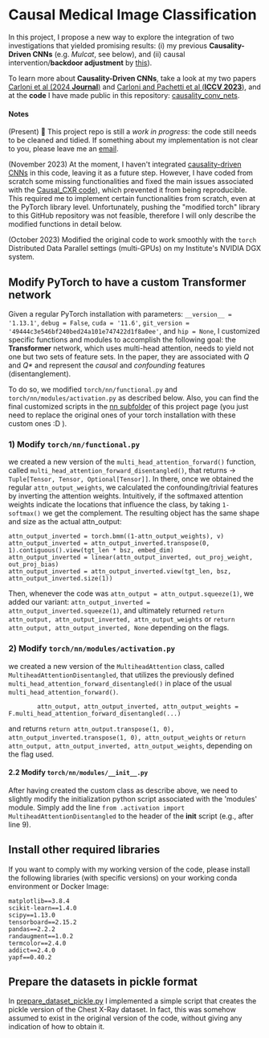 # Causal Medical Image Classification

In this project, I propose a new way to explore the integration of two investigations that yielded promising results: (i) my previous **Causality-Driven CNNs** (e.g. _Mulcat_, see below), and (ii) causal intervention/**backdoor adjustment** by [this](https://github.com/zc2024/Causal_CXR)).

To learn more about **Causality-Driven CNNs**, take a look at my two papers [Carloni et al (2024 **Journal**)](https://doi.org/10.1016/j.eswa.2024.123433) and [Carloni and Pachetti et al (**ICCV 2023**)](https://openaccess.thecvf.com/content/ICCV2023W/CVAMD/html/Carloni_Causality-Driven_One-Shot_Learning_for_Prostate_Cancer_Grading_from_MRI_ICCVW_2023_paper.html), and at the **code** I have made public in this repository: [causality_conv_nets](https://github.com/gianlucarloni/causality_conv_nets).

#### Notes
(Present) :construction: This project repo is still a _work in progress_: the code still needs to be cleaned and tidied. If something about my implementation is not clear to you, please leave me an [email](mailto:gianluca.carloni@isti.cnr.it).

(November 2023) At the moment, I haven't integrated [causality-driven CNNs](https://github.com/gianlucarloni/causality_conv_nets) in this code, leaving it as a future step. However, I have coded from scratch some missing functionalities and fixed the main issues associated with the [Causal_CXR code](https://github.com/zc2024/Causal_CXR)), which prevented it from being reproducible. This required me to implement certain functionalities from scratch, even at the PyTorch library level. Unfortunately, pushing the "modified torch" library to this GitHub repository was not feasible, therefore I will only describe the modified functions in detail below.

(October 2023) Modified the original code to work smoothly with the `torch` Distributed Data Parallel settings (multi-GPUs) on my Institute's NVIDIA DGX system.

## Modify PyTorch to have a custom Transformer network

Given a regular PyTorch installation with parameters:
`__version__ = '1.13.1'`, `debug = False`, `cuda = '11.6'`, `git_version = '49444c3e546bf240bed24a101e747422d1f8a0ee'`, and `hip = None`,
I customized specific functions and modules  to accomplish the following goal: the **Transformer** network, which uses multi-head attention, needs to yield not one but two sets of feature sets. In the paper, they are associated with _Q_ and _Q*_ and represent the _causal_ and _confounding_ features (disentanglement).

To do so, we modified `torch/nn/functional.py` and `torch/nn/modules/activation.py` as described below. Also, you can find the final customized scripts in the [nn subfolder](https://github.com/gianlucarloni/causal_medimg/tree/main/nn) of this project page (you just need to replace the original ones of your torch installation with these custom ones :D ).

### 1) Modify `torch/nn/functional.py`

we created a new version of the `multi_head_attention_forward()` function, called `multi_head_attention_forward_disentangled()`, that returns -> `Tuple[Tensor, Tensor, Optional[Tensor]]`. In there, once we obtained the regular `attn_output_weights`, we calculated the confounding/trivial features by inverting the attention weights. Intuitively, if the softmaxed attention weights indicate the locations that influence the class, by taking `1-softmax()` we get the complement. The resulting object has the same shape and size as the actual attn_output:

```
attn_output_inverted = torch.bmm((1-attn_output_weights), v)
attn_output_inverted = attn_output_inverted.transpose(0, 1).contiguous().view(tgt_len * bsz, embed_dim)
attn_output_inverted = linear(attn_output_inverted, out_proj_weight, out_proj_bias)
attn_output_inverted = attn_output_inverted.view(tgt_len, bsz, attn_output_inverted.size(1))
```
    
Then, whenever the code was `attn_output = attn_output.squeeze(1)`, we added our variant: `attn_output_inverted = attn_output_inverted.squeeze(1)`, and ultimately returned `return attn_output, attn_output_inverted, attn_output_weights` or `return attn_output, attn_output_inverted, None` depending on the flags.

### 2) Modify `torch/nn/modules/activation.py`

we created a new version of the `MultiheadAttention` class, called `MultiheadAttentionDisentangled`, that utilizes the previously defined `multi_head_attention_forward_disentangled()` in place of the usual `multi_head_attention_forward()`.

```
        attn_output, attn_output_inverted, attn_output_weights = F.multi_head_attention_forward_disentangled(...)
```
and returns `return attn_output.transpose(1, 0), attn_output_inverted.transpose(1, 0), attn_output_weights` or `return attn_output, attn_output_inverted, attn_output_weights`, depending on the flag used.

#### 2.2 Modify `torch/nn/modules/__init__.py`

After having created the custom class as describe above, we need to slightly modify the initialization python script associated with the 'modules' module. Simply add the line `from .activation import MultiheadAttentionDisentangled` to the header of the __init__ script (e.g., after line 9).

## Install other required libraries

If you want to comply with my working version of the code, please install the following libraries (with specific versions) on your working conda environment or Docker Image:

```
matplotlib==3.8.4
scikit-learn==1.4.0
scipy==1.13.0
tensorboard==2.15.2
pandas==2.2.2
randaugment==1.0.2
termcolor==2.4.0
addict==2.4.0
yapf==0.40.2
```



## Prepare the datasets in pickle format

In [prepare_dataset_pickle.py](https://github.com/gianlucarloni/causal_medimg/blob/main/prepare_dataset_pickle.py) I implemented a simple script that creates the pickle version of the Chest X-Ray dataset. In fact, this was somehow assumed to exist in the original version of the code, without giving any indication of how to obtain it.
